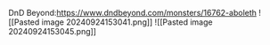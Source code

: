DnD Beyond:https://www.dndbeyond.com/monsters/16762-aboleth
![[Pasted image 20240924153041.png]]
![[Pasted image 20240924153045.png]]